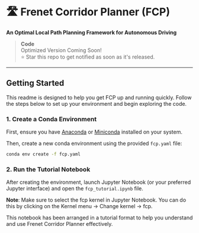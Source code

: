 # 🛣️ Frenet Corridor Planner (FCP)

**An Optimal Local Path Planning Framework for Autonomous Driving**
> **Code**  
> Optimized Version Coming Soon!  
> ⭐ Star this repo to get notified as soon as it's released.
---
 
## Getting Started

This readme is designed to help you get FCP up and running quickly. Follow the steps below to set up your environment and begin exploring the code.

### 1. Create a Conda Environment

First, ensure you have [Anaconda](https://www.anaconda.com/products/distribution) or [Miniconda](https://docs.conda.io/en/latest/miniconda.html) installed on your system.

Then, create a new conda environment using the provided `fcp.yaml` file:

```bash
conda env create -f fcp.yaml
```


### 2. Run the Tutorial Notebook
After creating the environment, launch Jupyter Notebook (or your preferred Jupyter interface) and open the `fcp_tutorial.ipynb` file.

**Note**: Make sure to select the fcp kernel in Jupyter Notebook.
You can do this by clicking on the Kernel menu → Change kernel → fcp.

This notebook has been arranged in a tutorial format to help you understand and use Frenet Corridor Planner effectively.


